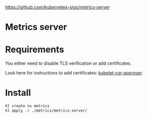 
https://github.com/kubernetes-sigs/metrics-server

# Metrics server

# Requirements

You either need to disable TLS verification or add certificates.

Look here for instructions to add certificates: [kubelet-csr-approver](../kubelet-csr-approver/).

# Install

```bash
kl create ns metrics
kl apply -k ./metrics/metrics-server/
```

